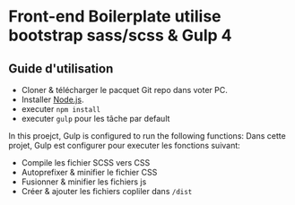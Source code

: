 # Front-end Boilerplate utilise bootstrap sass/scss & Gulp 4

## Guide d'utilisation

* Cloner & télécharger le pacquet Git repo dans voter PC.
* Installer [Node.js](https://nodejs.org/).
* executer `npm install` 
* executer `gulp` pour les tâche par default

In this proejct, Gulp is configured to run the following functions:
Dans cette projet, Gulp est configurer pour executer les fonctions suivant: 

* Compile les fichier SCSS vers CSS
* Autoprefixer & minifier le fichier CSS
* Fusionner & minifier les fichiers js 
* Créer & ajouter les fichiers copliler dans `/dist`
 
